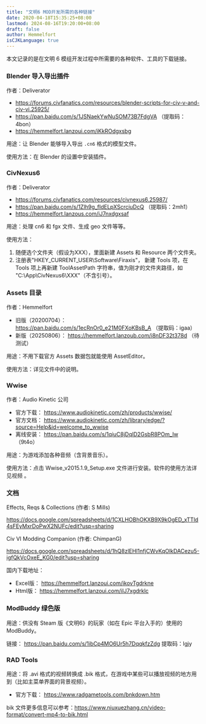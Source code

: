 ```yaml
---
title: "文明6 MOD开发所需的各种链接"
date: 2020-04-18T15:35:25+08:00
lastmod: 2024-08-16T19:20:00+08:00
draft: false
author: Hemmelfort
isCJKLanguage: true
---
```

本文记录的是在文明 6 模组开发过程中所需要的各种软件、工具的下载链接。

<!--more-->


### Blender 导入导出插件

作者：Deliverator

- https://forums.civfanatics.com/resources/blender-scripts-for-civ-v-and-civ-vi.25925/
- https://pan.baidu.com/s/1JSNaekYwNuSOM73B7FdgVA （提取码：4bon）
- https://hemmelfort.lanzoui.com/iKkROdgxsbg

用途：让 Blender 能够导入导出 `.cn6` 格式的模型文件。

使用方法：在 Blender 的设置中安装插件。


### CivNexus6

作者：Deliverator

- https://forums.civfanatics.com/resources/civnexus6.25987/
- https://pan.baidu.com/s/1Zlh9g_fIdELpXScrciuDcQ （提取码：2mh1）
- https://hemmelfort.lanzous.com/iJ7nxdgxsaf

用途：处理 cn6 和 fgx 文件、生成 geo 文件等等。

使用方法：

1. 随便选个文件夹（假设为XXX），里面新建 Assets 和 Resource 两个文件夹。
2. 注册表"HKEY_CURRENT_USER\Software\Firaxis\"， 新建 Tools 项，在 Tools 项上再新建 ToolAssetPath 字符串，值为刚才的文件夹路径，如 "C:\App\CivNexus6\XXX"（不含引号）。


### Assets 目录

作者：Hemmelfort

- 旧版（20200704）： https://pan.baidu.com/s/1ecRnOr0_e21M0FXoKBsB_A （提取码：igaa）
- 新版（20250806）： https://hemmelfort.lanzoub.com/i8nDF32t378d （待测试）

用途：不用下载官方 Assets 数据包就能使用 AssetEditor。

使用方法：详见文件中的说明。


### Wwise

作者：Audio Kinetic 公司

- 官方下载： https://www.audiokinetic.com/zh/products/wwise/
- 官方文档： https://www.audiokinetic.com/zh/library/edge/?source=Help&id=welcome_to_wwise
- 离线安装： https://pan.baidu.com/s/1qiuC8jDqlD2GsbR8POm_Iw （9t4o）

用途：为游戏添加各种音频（含背景音乐）。

使用方法：点击 Wwise_v2015.1.9_Setup.exe 文件进行安装。软件的使用方法详见视频 。


### 文档

Effects, Reqs & Collections (作者: S Mills)

https://docs.google.com/spreadsheets/d/1CXLHOBhOKXB9X9kOgED_xTTld4sFEyMxrDoPwX2NUFc/edit?usp=sharing

Civ VI Modding Companion (作者: ChimpanG)

https://docs.google.com/spreadsheets/d/1hQ8zlEHl1nfjCWvKqOlkDACezu5-igfQkVcOxeE_KG0/edit?usp=sharing

国内下载地址：

- Excel版： https://hemmelfort.lanzoui.com/ikovTgdrkne
- Html版： https://hemmelfort.lanzoui.com/iIJ7xgdrklc


### ModBuddy 绿色版

用途：供没有 Steam 版《文明6》的玩家（如在 Epic 平台入手的）使用的 ModBuddy。

链接： https://pan.baidu.com/s/1ibCp4MO6Ur5h7DqqkfzZdg
提取码：lgjy


### RAD Tools

用途：将 .avi 格式的视频转换成 .bik 格式，在游戏中某些可以播放视频的地方用到（比如主菜单界面的背景视频）。

- 官方下载： https://www.radgametools.com/bnkdown.htm

bik 文件更多信息可以参考：https://www.niuxuezhang.cn/video-format/convert-mp4-to-bik.html
